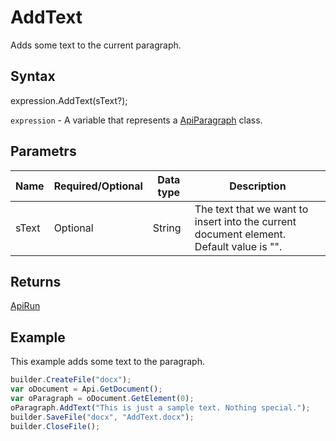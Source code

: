 # AddText

Adds some text to the current paragraph.

## Syntax

expression.AddText(sText?);

`expression` - A variable that represents a [ApiParagraph](../ApiParagraph.md) class.

## Parametrs

| **Name** | **Required/Optional** | **Data type** | **Description** |
| ------------- | ------------- | ------------- | ------------- |
| sText | Optional | String | The text that we want to insert into the current document element. Default value is "". |

## Returns

[ApiRun](../../ApiRun/ApiRun.md)

## Example

This example adds some text to the paragraph.

```javascript
builder.CreateFile("docx");
var oDocument = Api.GetDocument();
var oParagraph = oDocument.GetElement(0);
oParagraph.AddText("This is just a sample text. Nothing special.");
builder.SaveFile("docx", "AddText.docx");
builder.CloseFile();
```